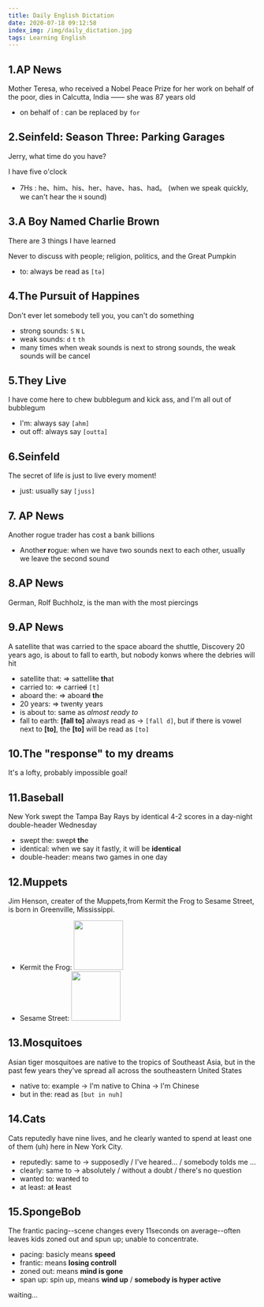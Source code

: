 ```yaml
---
title: Daily English Dictation
date: 2020-07-18 09:12:58
index_img: /img/daily_dictation.jpg
tags: Learning English
---
```

## 1.AP News

Mother Teresa, who received a Nobel Peace Prize for her work on behalf of the poor, dies in Calcutta, India —— she was 87 years old

- on behalf of : can be replaced by `for`

<youtube id="achfLFf7dUo">

## 2.Seinfeld: Season Three: Parking Garages

Jerry, what time do you have?

I have five o'clock

- 7Hs : he、him、his、her、have、has、had。 (when we speak quickly, we can't hear the `H` sound)

<youtube id="5tvg7_jaSV8">


## 3.A Boy Named Charlie Brown

There are 3 things I have learned

Never to discuss with people; religion, politics, and the Great Pumpkin

- to: always be read as `[tə]`

<youtube id="bXZ3TbWzgZI">


## 4.The Pursuit of Happines

Don't ever let somebody tell you, you can't do something

- strong sounds: `S` `N` `L`
- weak sounds: `d` `t` `th`
- many times when weak sounds is next to strong sounds, the weak sounds will be cancel

<youtube id="UueMWH2y-7s">

## 5.They Live

I have come here to chew bubblegum and kick ass, and I'm all out of bubblegum

- I'm: always say `[ahm]`
- out off: always say `[outta]`

<youtube id="Fp11y7wUh2k">

## 6.Seinfeld

The secret of life is just to live every moment!

- just: usually say `[juss]`

<youtube id="1VkNDEsUu7s">


## 7. AP News

Another rogue trader has cost a bank billions

- Anothe**r r**ogue: when we have two sounds next to each other, usually we leave the second sound

<youtube id="gqNOHRNYQgE">

## 8.AP News

German, Rolf Buchholz, is the man with the most piercings


<youtube id="TGOqjrJp30w">


## 9.AP News

A satellite that was carried to the space aboard the shuttle, Discovery 20 years ago, is about to fall to earth, but nobody konws where the debries will hit

- satellite that: => sattelli~~te~~ **th**at
- carried to: => carri~~ed~~ `[t]`
- aboard the: => aboar~~d~~ **th**e
- 20 years: => twen~~t~~y years
- is about to: same as *almost ready to*
- fall to earth: **[fall to]** always read as -> `[fall d]`, but if there is vowel next to **[to]**, the **[to]** will be read as `[to]`

<youtube id="q-9NCR5MW3U">


## 10.The "response" to my dreams


It's a lofty, probably impossible goal!

<youtube id="5EUr_XG6Pus">

## 11.Baseball

New York swept the Tampa Bay Rays by identical 4-2 scores in a day-night double-header Wednesday

- swept the: swep~~t~~ **th**e
- identical: when we say it fastly, it will be **iden~~t~~ical**
- double-header: means two games in one day

<youtube id="a51wt4oxcIo">


## 12.Muppets

Jim Henson, creater of the Muppets,from Kermit the Frog to Sesame Street,
is born in Greenville, Mississippi.

- Kermit the Frog: <img src="https://bkimg.cdn.bcebos.com/pic/3801213fb80e7bece9de89a02c2eb9389b506b6f?x-bce-process=image/resize,m_lfit,w_268,limit_1/format,f_jpg" width = 100>
- Sesame Street: <img src="https://bkimg.cdn.bcebos.com/pic/faf2b2119313b07e0061f41b07d7912396dd8cc1?x-bce-process=image/resize,m_lfit,w_268,limit_1/format,f_jpg" width = 100>


<youtube id="tFzW7ajgDXA">


## 13.Mosquitoes

Asian tiger mosquitoes are native to the tropics of Southeast Asia, but in the past few years they've spread all across the southeastern United States

- native to: example -> I'm native to China -> I'm Chinese
- but in the: read as `[but in nuh]`

<youtube id="1cMxFE4N2Gk">

## 14.Cats

Cats reputedly have nine lives, and he clearly wanted to spend at least one of them (uh) here in New York City.

- reputedly: same to -> supposedly / I've heared... / somebody tolds me ...
- clearly: same to -> absolutely / without a doubt / there's no question
- wanted to: wan~~t~~ed to
- at least: a~~t~~ **l**east

<youtube id="CwyJlpgt4DI">

## 15.SpongeBob

The frantic pacing--scene changes every 11seconds on average--often leaves kids zoned out and spun up; unable to concentrate.

- pacing: basicly means **speed**
- frantic: means **losing controll**
- zoned out: means **mind is gone**
- span up: spin up, means **wind up** / **somebody is hyper active**



<youtube id="mu-eaxlA5jo">

waiting...

